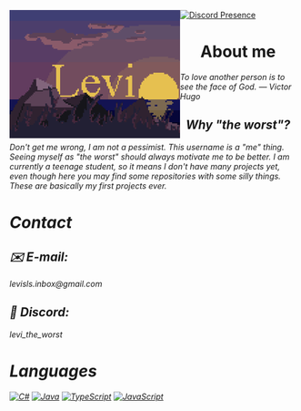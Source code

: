 [<img align="left" width="300" alt="Levi" src="img/LeviSunset512x384.gif">](#) 
[![Discord Presence](https://lanyard.cnrad.dev/api/558808903924580352)](https://discord.com/users/558808903924580352)  

<div align="left">

<h1 align="center">About me</h1>
<i>To love another person is to see the face of God. — Victor Hugo<i>

<h2 align="center">Why "the worst"?</h2>
<p>Don't get me wrong, I am not a pessimist.
This username is a "me" thing. Seeing myself as "the worst" should always motivate me to be better.
I am currently a teenage student, so it means I don't have many projects yet, even though here you may find some repositories with some silly things. These are basically my first projects ever.</p>

<h1>Contact</h1>
<h2>✉️ E-mail:</h2> <i>levisls.inbox@gmail.com</i>
<h2>👾 Discord:</h2> <i>levi_the_worst</i>

<h1>Languages</h1>

<a href="https://learn.microsoft.com/en-us/dotnet/csharp/">![C#](https://img.shields.io/badge/c%23-purple?style=for-the-badge&logo=.net&logoColor=white)</a> <a href="https://docs.oracle.com/en/java/">![Java](https://img.shields.io/badge/Java-ED8B00?style=for-the-badge&logo=openjdk&logoColor=white)</a> <a href="https://developer.mozilla.org/en-US/docs/Web/JavaScript"> <a href="https://www.typescriptlang.org/">![TypeScript](https://img.shields.io/badge/TypeScript-3178C6?style=for-the-badge&logo=typescript&logoColor=white)</a> <a href="https://developer.mozilla.org/en-US/docs/Web/JavaScript">![JavaScript](https://shields.io/badge/JavaScript-F7DF1E?logo=JavaScript&logoColor=000&style=for-the-badge)</a>

</div>
